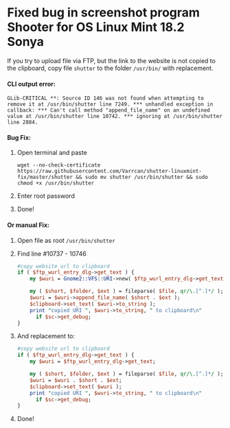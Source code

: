 # Fixed bug in screenshot program **Shooter** for OS Linux Mint 18.2 Sonya

If you try to upload file via FTP, but the link to the website is not copied to the clipboard, copy file `shutter` to the folder `/usr/bin/` with replacement.

#### CLI output error:
`GLib-CRITICAL **: Source ID 146 was not found when attempting to remove it at /usr/bin/shutter line 7249.
 *** unhandled exception in callback:
 *** Can't call method "append_file_name" on an undefined value at /usr/bin/shutter line 10742.
 *** ignoring at /usr/bin/shutter line 2884.`
 
#### Bug Fix:
1. Open terminal and paste

	`wget --no-check-certificate https://raw.githubusercontent.com/Varrcan/shutter-linuxmint-fix/master/shutter && sudo mv shutter /usr/bin/shutter && sudo chmod +x /usr/bin/shutter`
	
2. Enter root password
3. Done!



#### Or manual Fix:
1. Open file as root `/usr/bin/shutter`
2. Find line #10737 - 10746
	```perl
	#copy website url to clipboard
	if ( $ftp_wurl_entry_dlg->get_text ) {
	    my $wuri = Gnome2::VFS::URI->new( $ftp_wurl_entry_dlg->get_text );
	
	    my ( $short, $folder, $ext ) = fileparse( $file, qr/\.[^.]*/ );
	    $wuri = $wuri->append_file_name( $short . $ext );
	    $clipboard->set_text( $wuri->to_string );
	    print "copied URI ", $wuri->to_string, " to clipboard\n"
	      if $sc->get_debug;
	}
	```
3. And replacement to:
	```perl
	#copy website url to clipboard
	if ( $ftp_wurl_entry_dlg->get_text ) {
	    my $wuri = $ftp_wurl_entry_dlg->get_text;
	
	    my ( $short, $folder, $ext ) = fileparse( $file, qr/\.[^.]*/ );
	    $wuri = $wuri . $short . $ext;
	    $clipboard->set_text( $wuri );
	    print "copied URI ", $wuri->to_string, " to clipboard\n"
	      if $sc->get_debug;
	}
	```
	
4. Done!
